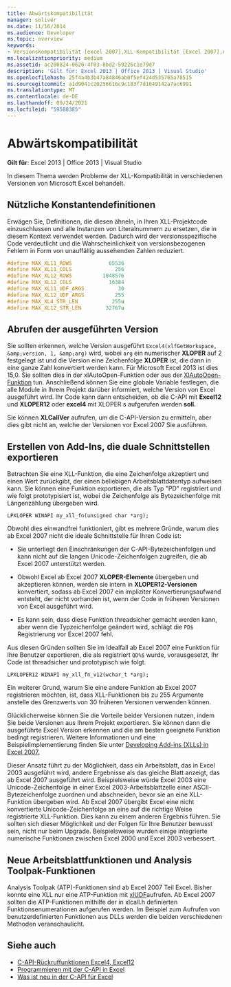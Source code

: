 ```yaml
---
title: Abwärtskompatibilität
manager: soliver
ms.date: 11/16/2014
ms.audience: Developer
ms.topic: overview
keywords:
- Versionskompatibilität [excel 2007],XLL-Kompatibilität [Excel 2007],Abwärtskompatibilität [Excel 2007]
ms.localizationpriority: medium
ms.assetid: ac200824-0620-4f03-8bd2-59226c1e79d7
description: 'Gilt für: Excel 2013 | Office 2013 | Visual Studio'
ms.openlocfilehash: 25f4a4b3b47a84846ab0f5ef424d535765a78515
ms.sourcegitcommit: a1d9041c20256616c9c183f7d1049142a7ac6991
ms.translationtype: MT
ms.contentlocale: de-DE
ms.lasthandoff: 09/24/2021
ms.locfileid: "59588385"
---
```

# <a name="backward-compatibility"></a>Abwärtskompatibilität

**Gilt für**: Excel 2013 | Office 2013 | Visual Studio 
  
In diesem Thema werden Probleme der XLL-Kompatibilität in verschiedenen Versionen von Microsoft Excel behandelt.
  
## <a name="useful-constant-definitions"></a>Nützliche Konstantendefinitionen

Erwägen Sie, Definitionen, die diesen ähneln, in Ihren XLL-Projektcode einzuschlussen und alle Instanzen von Literalnummern zu ersetzen, die in diesem Kontext verwendet werden. Dadurch wird der versionsspezifische Code verdeutlicht und die Wahrscheinlichkeit von versionsbezogenen Fehlern in Form von unauffällig aussehenden Zahlen reduziert.
  
```cpp
#define MAX_XL11_ROWS            65536
#define MAX_XL11_COLS              256
#define MAX_XL12_ROWS          1048576
#define MAX_XL12_COLS            16384
#define MAX_XL11_UDF_ARGS           30
#define MAX_XL12_UDF_ARGS          255
#define MAX_XL4_STR_LEN           255u
#define MAX_XL12_STR_LEN        32767u
```

## <a name="getting-the-running-version"></a>Abrufen der ausgeführten Version

Sie sollten erkennen, welche Version ausgeführt  `Excel4(xlfGetWorkspace, &amp;version, 1, &amp;arg)` wird, wobei  `arg` ein numerischer **XLOPER** auf 2 festgelegt ist und die Version eine Zeichenfolge **XLOPER** ist, die dann in eine ganze Zahl konvertiert werden kann. Für Microsoft Excel 2013 ist dies 15,0. Sie sollten dies in der xlAutoOpen-Funktion oder aus der [XlAutoOpen-Funktion](xlautoopen.md) tun. Anschließend können Sie eine globale Variable festlegen, die alle Module in Ihrem Projekt darüber informiert, welche Version von Excel ausgeführt wird. Ihr Code kann dann entscheiden, ob die C-API mit **Excel12** und **XLOPER12** oder **excel4** mit XLOPER s aufgerufen werden **soll.**
  
Sie können **XLCallVer** aufrufen, um die C-API-Version zu ermitteln, aber dies gibt nicht an, welche der Versionen vor Excel 2007 Sie ausführen. 
  
## <a name="creating-add-ins-that-export-dual-interfaces"></a>Erstellen von Add-Ins, die duale Schnittstellen exportieren

Betrachten Sie eine XLL-Funktion, die eine Zeichenfolge akzeptiert und einen Wert zurückgibt, der einen beliebigen Arbeitsblattdatentyp aufweisen kann. Sie können eine Funktion exportieren, die als Typ "PD" registriert und wie folgt prototypisiert ist, wobei die Zeichenfolge als Bytezeichenfolge mit Längenzählung übergeben wird.
  
`LPXLOPER WINAPI my_xll_fn(unsigned char *arg);`
  
Obwohl dies einwandfrei funktioniert, gibt es mehrere Gründe, warum dies ab Excel 2007 nicht die ideale Schnittstelle für Ihren Code ist:
  
- Sie unterliegt den Einschränkungen der C-API-Bytezeichenfolgen und kann nicht auf die langen Unicode-Zeichenfolgen zugreifen, die ab Excel 2007 unterstützt werden.
    
- Obwohl Excel ab Excel 2007 **XLOPER-Elemente** übergeben und akzeptieren können, werden sie intern in **XLOPER12-Versionen** konvertiert, sodass ab Excel 2007 ein impliziter Konvertierungsaufwand entsteht, der nicht vorhanden ist, wenn der Code in früheren Versionen von Excel ausgeführt wird.
    
- Es kann sein, dass diese Funktion threadsicher gemacht werden kann, aber wenn die Typzeichenfolge geändert wird, schlägt die `PD$` Registrierung vor Excel 2007 fehl.
    
Aus diesen Gründen sollten Sie im Idealfall ab Excel 2007 eine Funktion für Ihre Benutzer exportieren, die als registriert `QD%$` wurde, vorausgesetzt, Ihr Code ist threadsicher und prototypisch wie folgt.
  
`LPXLOPER12 WINAPI my_xll_fn_v12(wchar_t *arg);`
  
Ein weiterer Grund, warum Sie eine andere Funktion ab Excel 2007 registrieren möchten, ist, dass XLL-Funktionen bis zu 255 Argumente anstelle des Grenzwerts von 30 früheren Versionen verwenden können.
  
Glücklicherweise können Sie die Vorteile beider Versionen nutzen, indem Sie beide Versionen aus Ihrem Projekt exportieren. Sie können dann die ausgeführte Excel Version erkennen und die am besten geeignete Funktion bedingt registrieren. Weitere Informationen und eine Beispielimplementierung finden Sie unter [Developing Add-ins (XLLs) in Excel 2007.](https://msdn.microsoft.com/library/aa730920.aspx)
  
Dieser Ansatz führt zu der Möglichkeit, dass ein Arbeitsblatt, das in Excel 2003 ausgeführt wird, andere Ergebnisse als das gleiche Blatt anzeigt, das ab Excel 2007 ausgeführt wird. Beispielsweise würde Excel 2003 eine Unicode-Zeichenfolge in einer Excel 2003-Arbeitsblattzelle einer ASCII-Bytezeichenfolge zuordnen und abschneiden, bevor sie an eine XLL-Funktion übergeben wird. Ab Excel 2007 übergibt Excel eine nicht konvertierte Unicode-Zeichenfolge an eine auf die richtige Weise registrierte XLL-Funktion. Dies kann zu einem anderen Ergebnis führen. Sie sollten sich dieser Möglichkeit und der Folgen für Ihre Benutzer bewusst sein, nicht nur beim Upgrade. Beispielsweise wurden einige integrierte numerische Funktionen zwischen Excel 2000 und Excel 2003 verbessert.
  
## <a name="new-worksheet-functions-and-analysis-toolpak-functions"></a>Neue Arbeitsblattfunktionen und Analysis Toolpak-Funktionen

Analysis Toolpak (ATP)-Funktionen sind ab Excel 2007 Teil Excel. Bisher konnte eine XLL nur eine ATP-Funktion mit [xlUDF](xludf.md)aufrufen. Ab Excel 2007 sollten die ATP-Funktionen mithilfe der in xlcall.h definierten Funktionsenumerationen aufgerufen werden. Im Beispiel zum Aufrufen von benutzerdefinierten Funktionen aus DLLs werden die beiden verschiedenen Methoden veranschaulicht.
  
## <a name="see-also"></a>Siehe auch

- [C-API-Rückruffunktionen Excel4, Excel12](c-api-callback-functions-excel4-excel12.md) 
- [Programmieren mit der C-API in Excel](programming-with-the-c-api-in-excel.md)
- [Was ist neu in der C-API für Excel](what-s-new-in-the-c-api-for-excel.md)

